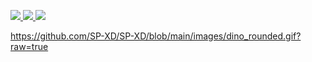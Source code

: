 <a href="https://github.com/botxeditor"><img src="https://img.shields.io/badge/dev.to-0A0A0A?style=for-the-badge&logo=devdotto&logoColor=white" />
<a href="https://open.spotify.com/user/31wmstgqczym3oxrvqvcvf4ucryq?si=f0T8cQHTS3SnRQtxwUm1SQ&utm_source=copy-link"><img src="https://img.shields.io/badge/Spotify-1ED760?&style=for-the-badge&logo=spotify&logoColor=white" />
<a href="https://t.me/aboutme_offline"><img src="https://img.shields.io/badge/Telegram-2CA5E0?style=for-the-badge&logo=telegram&logoColor=white" />


https://github.com/SP-XD/SP-XD/blob/main/images/dino_rounded.gif?raw=true
